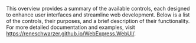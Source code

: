 This overview provides a summary of the available controls, each designed to enhance user interfaces and streamline web development. Below is a list of the controls, their purposes, and a brief description of their functionality. For more detailed documentation and examples, visit https://reneschwarzer.github.io/WebExpress.WebUI/.